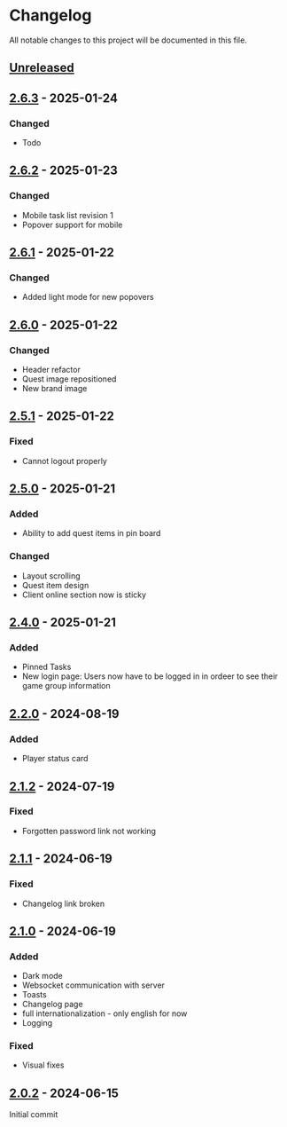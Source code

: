 # Changelog
All notable changes to this project will be documented in this file.

## [Unreleased]

## [2.6.3] - 2025-01-24
### Changed
- Todo

## [2.6.2] - 2025-01-23
### Changed
- Mobile task list revision 1
- Popover support for mobile

## [2.6.1] - 2025-01-22
### Changed
- Added light mode for new popovers

## [2.6.0] - 2025-01-22
### Changed
- Header refactor
- Quest image repositioned
- New brand image

## [2.5.1] - 2025-01-22
### Fixed
- Cannot logout properly

## [2.5.0] - 2025-01-21
### Added
- Ability to add quest items in pin board

### Changed
- Layout scrolling
- Quest item design
- Client online section now is sticky

## [2.4.0] - 2025-01-21
### Added
- Pinned Tasks
- New login page: Users now have to be logged in in ordeer to see their game group information

## [2.2.0] - 2024-08-19
### Added
- Player status card

## [2.1.2] - 2024-07-19
### Fixed
- Forgotten password link not working

## [2.1.1] - 2024-06-19
### Fixed
- Changelog link broken

## [2.1.0] - 2024-06-19
### Added
- Dark mode
- Websocket communication with server
- Toasts
- Changelog page
- full internationalization - only english for now
- Logging

### Fixed
- Visual fixes

## [2.0.2] - 2024-06-15
Initial commit

[Unreleased]: https://github.com/jmconde/SPTProfileConnectWeb/compare/2.6.3...HEAD
[2.6.3]: https://github.com/jmconde/SPTProfileConnectWeb/compare/2.6.2...2.6.3
[2.6.2]: https://github.com/jmconde/SPTProfileConnectWeb/compare/2.6.1...2.6.2
[2.6.1]: https://github.com/jmconde/SPTProfileConnectWeb/compare/2.6.0...2.6.1
[2.6.0]: https://github.com/jmconde/SPTProfileConnectWeb/compare/2.5.1...2.6.0
[2.5.1]: https://github.com/jmconde/SPTProfileConnectWeb/compare/2.5.0...2.5.1
[2.5.0]: https://github.com/jmconde/SPTProfileConnectWeb/compare/2.4.0...2.5.0
[2.4.0]: https://github.com/jmconde/SPTProfileConnectWeb/compare/2.2.0...2.4.0
[2.2.0]: https://github.com/jmconde/SPTProfileConnectWeb/compare/2.1.2...2.2.0
[2.1.2]: https://github.com/jmconde/SPTProfileConnectWeb/compare/2.1.1...2.1.2
[2.1.1]: https://github.com/jmconde/SPTProfileConnectWeb/compare/2.1.0...2.1.1
[2.1.0]: https://github.com/jmconde/SPTProfileConnectWeb/compare/2.0.2...2.1.0
[2.0.2]: https://github.com/jmconde/SPTProfileConnectWeb/releases/tag/2.0.2
